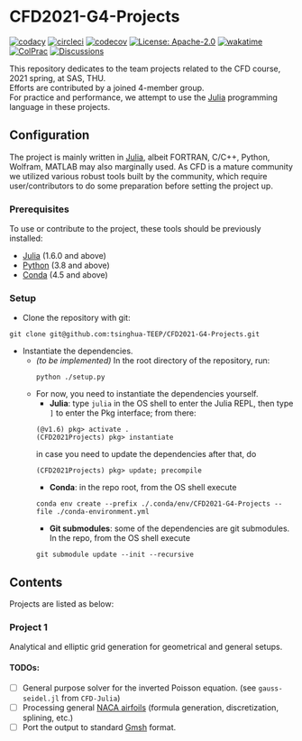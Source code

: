 # CFD2021-G4-Projects

<!-- [![CMake](https://github.com/tsinghua-TEEP/CFD2021-G4-Projects/actions/workflows/cmake.yml/badge.svg)](https://github.com/tsinghua-TEEP/CFD2021-G4-Projects/actions/workflows/cmake.yml) !-->
<!-- [![Python package with Conda](https://github.com/tsinghua-TEEP/CFD2021-G4-Projects/actions/workflows/python-package-conda.yml/badge.svg)](https://github.com/tsinghua-TEEP/CFD2021-G4-Projects/actions/workflows/python-package-conda.yml) !-->
[![codacy](https://app.codacy.com/project/badge/Grade/8ddf95075915482d8708388554f16386?label=)](https://www.codacy.com?utm_source=github.com&amp;utm_medium=referral&amp;utm_content=tsinghua-TEEP/CFD2021-G4-Projects&amp;utm_campaign=Badge_Grade)
[![circleci](https://circleci.com/gh/tsinghua-TEEP/CFD2021-G4-Projects.svg?style=shield&label=CircleCI&logo=CircleCI&circle-token=9b51e15e5ced695a347386f06bdc605e23e7d8e5)](https://github.com/tsinghua-TEEP/CFD2021-G4-Projects/actions)
[![codecov](https://codecov.io/gh/tsinghua-TEEP/CFD2021-G4-Projects/branch/main/graph/badge.svg?token=9R7SWYU9W5&logoColor=white&style=flat)](https://codecov.io/gh/tsinghua-TEEP/CFD2021-G4-Projects)
[![License: Apache-2.0](https://img.shields.io/badge/License-Apache%202.0-blue.svg?logo=Apache&style=flat)](https://github.com/tsinghua-TEEP/CFD2021-G4-Projects/blob/main/LICENSE)
[![wakatime](https://wakatime.com/badge/github/tsinghua-TEEP/CFD2021-G4-Projects.svg?logo=WakaTime&style=flat)](https://wakatime.com/badge/github/tsinghua-TEEP/CFD2021-G4-Projects)  
[![ColPrac](https://img.shields.io/badge/ColPrac-Contributor's%20Guide-blueviolet?logo=Julia&logoColor=white&style=flat)](https://github.com/SciML/ColPrac)
[![Discussions](https://img.shields.io/badge/GitHub-Discussions-blueviolet?logo=github&style=flat)](https://github.com/tsinghua-TEEP/CFD2021-G4-Projects/discussions)
<!-- [![Dependabot Status](https://api.dependabot.com/badges/status?host=github&repo=tsinghua-TEEP/CFD2021-G4-Projects)](https://dependabot.com) !-->

This repository dedicates to the team projects
related to the CFD course, 2021 spring, at SAS, THU.  
Efforts are contributed by a joined 4-member group.  
For practice and performance, we attempt to use the
[Julia](https://julialang.org) programming language in these projects.

## Configuration

The project is mainly written in [Julia](https://julialang.org), albeit FORTRAN, C/C++, Python, Wolfram, MATLAB may also marginally used. As CFD is a mature community we utilized various robust tools built by the community, which require user/contributors to do some preparation before setting the project up.

### Prerequisites

To use or contribute to the project, these tools should be previously installed:

- [Julia](https://julialang.org)   (1.6.0 and above)
- [Python](https://www.python.org) (3.8   and above)
- [Conda](https://docs.conda.io)   (4.5   and above)

### Setup

- Clone the repository with git:
```shell
git clone git@github.com:tsinghua-TEEP/CFD2021-G4-Projects.git
```
- Instantiate the dependencies.
  - *(to be implemented)* In the root directory of the repository, run:
    ```shell
    python ./setup.py
    ```
  - For now, you need to instantiate the dependencies yourself.
    - **Julia**: type ``julia`` in the OS shell to enter the Julia REPL, then type ``]`` to enter the Pkg interface;
      from there:
    ```jldoctest
    (@v1.6) pkg> activate .
    (CFD2021Projects) pkg> instantiate
    ```
      in case you need to update the dependencies after that, do
    ```jldoctest
    (CFD2021Projects) pkg> update; precompile
    ```
    - **Conda**: in the repo root, from the OS shell execute
    ```shell
    conda env create --prefix ./.conda/env/CFD2021-G4-Projects --file ./conda-environment.yml
    ```
    - **Git submodules**: some of the dependencies are git submodules. In the repo, from the OS shell execute
    ```shell
    git submodule update --init --recursive
    ```

## Contents

Projects are listed as below:

### Project 1

Analytical and elliptic grid generation
for geometrical and general setups.

#### TODOs:
- [ ] General purpose solver for the inverted Poisson equation. (see ``gauss-seidel.jl`` from ``CFD-Julia``)
- [ ] Processing general [NACA airfoils](https://en.wikipedia.org/wiki/NACA_airfoil)
      (formula generation, discretization, splining, etc.)
- [ ] Port the output to standard [Gmsh](http://gmsh.info) format.
